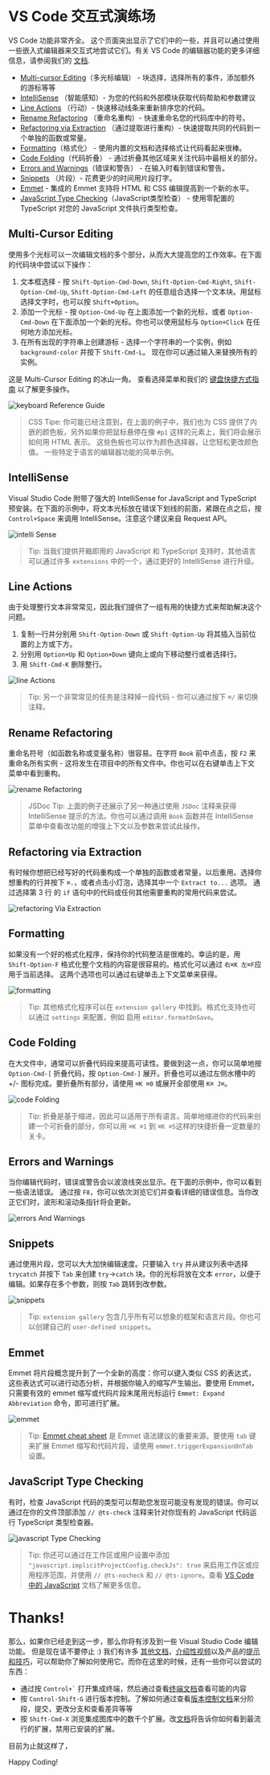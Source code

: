 # VS Code 交互式演练场
VS Code 功能非常齐全。 这个页面突出显示了它们中的一些，并且可以通过使用一些嵌入式编辑器来交互式地尝试它们。有关 VS Code 的编辑器功能的更多详细信息，请参阅我们的 [文档](https://code.visualstudio.com/docs#vscode).

- [Multi-cursor Editing](#multi-cursor-editing)（多光标编辑） - 块选择，选择所有的事件，添加额外的游标等等
- [IntelliSense](#intellisense) （智能感知）- 为您的代码和外部模块获取代码帮助和参数建议
- [Line Actions](#line-actions) （行动）- 快速移动线条来重新排序您的代码。
- [Rename Refactoring](#rename-refactoring) （重命名重构）- 快速重命名您的代码库中的符号。
- [Refactoring via Extraction](#refactoring-via-extraction) （通过提取进行重构）- 快速提取共同的代码到一个单独的函数或常量。
- [Formatting](#formatting)（格式化） - 使用内置的文档和选择格式让代码看起来很棒。
- [Code Folding](#code-folding)（代码折叠） - 通过折叠其他区域来关注代码中最相关的部分。
- [Errors and Warnings](#errors-and-warnings)（错误和警告） - 在输入时看到错误和警告。
- [Snippets](#snippets) （片段）- 花费更少的时间用片段打字。
- [Emmet](#emmet) - 集成的 Emmet 支持将 HTML 和 CSS 编辑提高到一个新的水平。
- [JavaScript Type Checking](#javascript-type-checking)（JavaScript类型检查） - 使用零配置的 TypeScript 对您的 JavaScript 文件执行类型检查。



## Multi-Cursor Editing
使用多个光标可以一次编辑文档的多个部分，从而大大提高您的工作效率。在下面的代码块中尝试以下操作：

1. 文本框选择 - 按 `Shift-Option-Cmd-Down`, `Shift-Option-Cmd-Right`, `Shift-Option-Cmd-Up`, `Shift-Option-Cmd-Left` 的任意组合选择一个文本块。用鼠标选择文字时，也可以按 `Shift+Option`。
2. 添加一个光标 - 按 `Option-Cmd-Up` 在上面添加一个新的光标，或者 `Option-Cmd-Down` 在下面添加一个新的光标。你也可以使用鼠标与 `Option+Click` 在任何地方添加光标。
3. 在所有出现的字符串上创建游标 - 选择一个字符串的一个实例，例如 `background-color` 并按下 `Shift-Cmd-L`。 现在你可以通过输入来替换所有的实例。

这是 Multi-Cursor Editing 的冰山一角。 查看选择菜单和我们的 [键盘快捷方式指南](https://code.visualstudio.com/shortcuts/keyboard-shortcuts-macos.pdf) 以了解更多操作。

![keyboard Reference Guide](img/keyboard-guide.png)

> CSS Tipe: 你可能已经注意到，在上面的例子中，我们也为 CSS 提供了内嵌的颜色板，另外如果你把鼠标悬停在像 `#p1` 这样的元素上，我们将会展示如何用 HTML 表示。 这些色板也可以作为颜色选择器，让您轻松更改颜色值。 一些特定于语言的编辑器功能的简单示例。



## IntelliSense
Visual Studio Code 附带了强大的 IntelliSense for JavaScript and TypeScript 预安装。在下面的示例中，将文本光标放在错误下划线的前面，紧跟在点之后，按 `Control+Space` 来调用 IntelliSense。注意这个建议来自 Request API。

![intelli Sense](img/intelliSense.png)

> Tip: 当我们提供开箱即用的 JavaScript 和  TypeScript 支持时，其他语言可以通过许多 `extensions` 中的一个，通过更好的 IntelliSense 进行升级。



## Line Actions
由于处理整行文本非常常见，因此我们提供了一组有用的快捷方式来帮助解决这个问题。

1. 复制一行并分别用 `Shift-Option-Down` 或 `Shift-Option-Up` 将其插入当前位置的上方或下方。
2. 分别用 `Option+Up` 和 `Option+Down` 键向上或向下移动整行或者选择行。
3. 用 `Shift-Cmd-K` 删除整行。

![line Actions](img/lineActions.png)

> Tip: 另一个非常常见的任务是注释掉一段代码 - 你可以通过按下 `⌘/` 来切换注释。



## Rename Refactoring
重命名符号（如函数名称或变量名称）很容易。在字符 `Book` 前中点击，按 `F2` 来重命名所有实例 - 这将发生在项目中的所有文件中。你也可以在右键单击上下文菜单中看到重构。

![rename Refactoring](img/renameRefactoring.png)

> JSDoc Tip: 上面的例子还展示了另一种通过使用 `JSDoc` 注释来获得 IntelliSense 提示的方法。你也可以通过调用 `Book` 函数并在 IntelliSense 菜单中查看改功能的增强上下文以及参数来尝试此操作。



## Refactoring via Extraction
有时候你想把已经写好的代码重构成一个单独的函数或者常量，以后重用。选择你想重构的行并按下 `⌘.`，或者点击小灯泡，选择其中一个 `Extract to...` 选项。 通过选择第 3 行 的 `if` 语句中的代码或任何其他需要重构的常用代码来尝试。

![refactoring Via Extraction](img/refactoringViaExtraction.png)



## Formatting
如果没有一个好的格式化程序，保持你的代码整洁是很难的。幸运的是，用 `Shift-Option-F` 格式化整个文档的内容是很容易的。格式化可以通过 `右⌘K 左⌘F`应用于当前选择。 这两个选项也可以通过右键单击上下文菜单来获得。

![formatting](img/formatting.png)

> Tip: 其他格式化程序可以在 `extension gallery` 中找到。格式化支持也可以通过 `settings` 来配置，例如 启用 `editor.formatOnSave`。



## Code Folding
在大文件中，通常可以折叠代码段来提高可读性。要做到这一点，你可以简单地按 `Option-Cmd-[` 折叠代码，按 `Option-Cmd-]` 展开。折叠也可以通过左侧水槽中的 +/- 图标完成。要折叠所有部分，请使用 `⌘K ⌘0` 或展开全部使用 `K⌘ J⌘`。

![code Folding](img/codeFolding.png)

> Tip: 折叠是基于缩进，因此可以适用于所有语言。简单地缩进你的代码来创建一个可折叠的部分，你可以用 `⌘K ⌘1` 到 `⌘K ⌘5`这样的快捷折叠一定数量的关卡。



## Errors and Warnings
当你编辑代码时，错误或警告会以波浪线突出显示。在下面的示例中，你可以看到一些语法错误。 通过按 `F8`，你可以依次浏览它们并查看详细的错误信息。当你改正它们时，波形和滚动条指针将会更新。

![errors And Warnings](img/errorsAndWarnings.png)



## Snippets
通过使用片段，您可以大大加快编辑速度。只要输入 `try` 并从建议列表中选择 `trycatch` 并按下 `Tab` 来创建 `try`->`catch` 块。你的光标将放在文本 `error`，以便于编辑。如果存在多个参数，则按 `Tab` 跳转到改参数。

![snippets](img/snippets.png)

> Tip: `extension gallery` 包含几乎所有可以想象的框架和语言片段。你也可以创建自己的 `user-defined snippets`。



## Emmet
Emmet 将片段概念提升到了一个全新的高度：你可以键入类似 CSS 的表达式，这些表达式可以进行动态分析，并根据你输入的缩写产生输出。要使用 Emmet，只需要有效的 emmet 缩写或代码片段末尾用光标运行 `Emmet: Expand Abbreviation` 命令，即可进行扩展。

![emmet](img/emmet.png)

> Tip: [Emmet cheat sheet](https://docs.emmet.io/cheat-sheet/) 是 Emmet 语法建议的重要来源。要使用 `tab` 键来扩展 Emmet 缩写和代码片段，请使用 `emmet.triggerExpansionOnTab` 设置。



## JavaScript Type Checking
有时，检查 JavaScript 代码的类型可以帮助您发现可能没有发现的错误。你可以通过在你的文件顶部添加 `// @ts-check` 注释来针对你现有的 JavaScript 代码运行 TypeScript 类型检查器。

![javascript Type Checking](img/javascriptTypeChecking.png)

> Tip: 你还可以通过在工作区或用户设置中添加 `"javascript.implicitProjectConfig.checkJs": true` 来启用工作区或应用程序范围，并使用 `// @ts-nocheck` 和 `// @ts-ignore`。查看 [ VS Code 中的 JavaScript](https://code.visualstudio.com/docs/languages/javascript) 文档了解更多信息。




# Thanks!
那么，如果你已经走到这一步，那么你将有涉及到一些 Visual Studio Code 编辑功能。 但是现在请不要停止 :) 我们有许多 [其他文档](https://code.visualstudio.com/docs)，[介绍性视频](https://code.visualstudio.com/docs/getstarted/introvideos)以及产品的[提示和技巧](https://code.visualstudio.com/docs/getstarted/tips-and-tricks#vscode)，可以帮助你了解如何使用它。而你在这里的时候，还有一些你可以尝试的东西：

- 通过按 `` Control+` `` 打开集成终端，然后通过查看[终端文档](https://code.visualstudio.com/docs/editor/integrated-terminal)查看可能的内容
- 按 `Control-Shift-G` 进行版本控制。了解如何通过查看[版本控制文档](https://code.visualstudio.com/docs/editor/versioncontrol)来分阶段，提交，更改分支和查看差异等等
- 按 `Shift-Cmd-X` 浏览集成图库中的数千个扩展。改[文档](https://code.visualstudio.com/docs/editor/extension-gallery)将告诉你如何看到最流行的扩展，禁用已安装的扩展。

目前为止就这样了，

Happy Coding!






